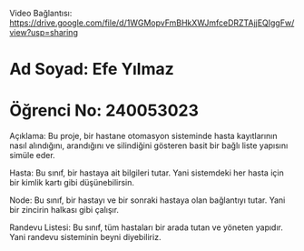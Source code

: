 Video Bağlantısı: https://drive.google.com/file/d/1WGMopvFmBHkXWJmfceDRZTAjjEQIggFw/view?usp=sharing

# Ad Soyad: Efe Yılmaz
# Öğrenci No: 240053023

Açıklama: Bu proje, bir hastane otomasyon sisteminde hasta kayıtlarının nasıl alındığını, arandığını ve silindiğini gösteren basit bir bağlı liste yapısını simüle eder.

Hasta: Bu sınıf, bir hastaya ait bilgileri tutar. Yani sistemdeki her hasta için bir kimlik kartı gibi düşünebilirsin.

Node: Bu sınıf, bir hastayı ve bir sonraki hastaya olan bağlantıyı tutar. Yani bir zincirin halkası gibi çalışır.

Randevu Listesi: Bu sınıf, tüm hastaları bir arada tutan ve yöneten yapıdır. Yani randevu sisteminin beyni diyebiliriz.
